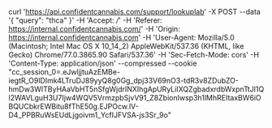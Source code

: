 curl 'https://api.confidentcannabis.com/support/lookuplab' -X POST --data '{ "query": "thca" }' -H 'Accept: */*' -H 'Referer: https://internal.confidentcannabis.com/' -H 'Origin: https://internal.confidentcannabis.com' -H 'User-Agent: Mozilla/5.0 (Macintosh; Intel Mac OS X 10_14_2) AppleWebKit/537.36 (KHTML, like Gecko) Chrome/77.0.3865.90 Safari/537.36' -H 'Sec-Fetch-Mode: cors' -H 'Content-Type: application/json' --compressed --cookie "cc_session_0=.eJwljjtuAzEMBe-iegtR_O9lDImk4LTruDJ89yyQ8g0Gg_dpj33V69nO3-tdR3v8ZDubZO-hmDw3WITByHAaVbHT5nSfgWjdrINXIhgApURyLiIXQZgbadxrdbWxpnTtJl1Ql2WAVLguH3U7Ijw4WQV5VrmzpbSjvV91_Z8ZbionIwsp3h1lMhREItaxBW6iOBQUCbkrEWBitu8fThE50g.EJPOcw.lV-D4_PPBRuWsEUdLjgoivm1_YcfIJFVSA-js3Sr_9o"